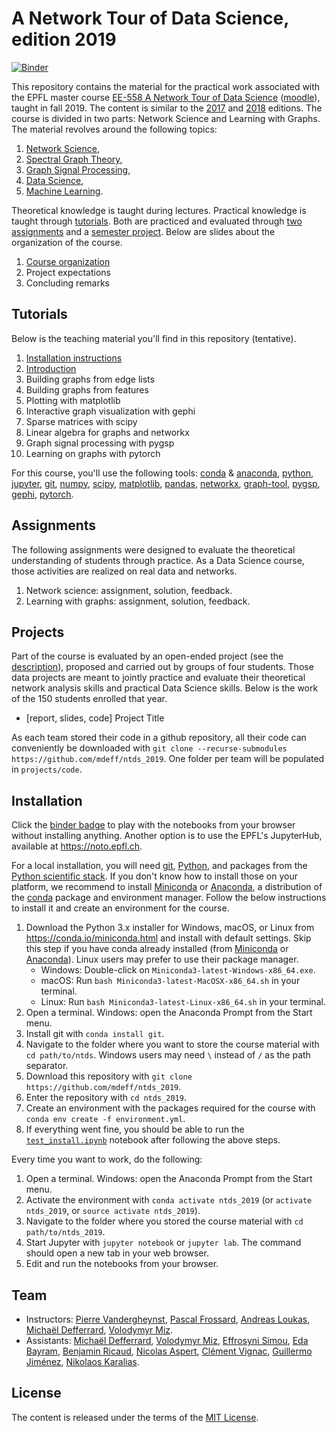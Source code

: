 # A Network Tour of Data Science, edition 2019

[![Binder](https://mybinder.org/badge_logo.svg)][binder]

[binder]: https://mybinder.org/v2/gh/mdeff/ntds_2019/outputs?urlpath=lab

This repository contains the material for the practical work associated with the EPFL master course [EE-558 A Network Tour of Data Science][epfl] ([moodle]), taught in fall 2019.
The content is similar to the [2017] and [2018] editions.
The course is divided in two parts: Network Science and Learning with Graphs.
The material revolves around the following topics:

1. [Network Science](https://en.wikipedia.org/wiki/Network_science),
1. [Spectral Graph Theory](https://en.wikipedia.org/wiki/Spectral_graph_theory),
1. [Graph Signal Processing](https://arxiv.org/abs/1211.0053),
1. [Data Science](https://en.wikipedia.org/wiki/Data_science),
1. [Machine Learning](https://en.wikipedia.org/wiki/Machine_learning).

Theoretical knowledge is taught during lectures.
Practical knowledge is taught through [tutorials](#tutorials).
Both are practiced and evaluated through [two assignments](#assignments) and a [semester project](#projects).
Below are slides about the organization of the course.

1. [Course organization][practical_info]
1. Project expectations
1. Concluding remarks

[epfl]: http://edu.epfl.ch/coursebook/en/a-network-tour-of-data-science-EE-558
[moodle]: http://moodle.epfl.ch/course/view.php?id=15299
[2017]: https://github.com/mdeff/ntds_2017
[2018]: https://github.com/mdeff/ntds_2018

[practical_info]: https://github.com/mdeff/ntds_2019/blob/outputs/slides/ntds_info.pdf
[projects]: https://github.com/mdeff/ntds_2019/blob/outputs/slides/ntds_projects.pdf

## Tutorials

Below is the teaching material you'll find in this repository (tentative).

1. [Installation instructions](#installation)
1. [Introduction][t01]
1. Building graphs from edge lists
1. Building graphs from features
1. Plotting with matplotlib
1. Interactive graph visualization with gephi
1. Sparse matrices with scipy
1. Linear algebra for graphs and networkx
1. Graph signal processing with pygsp
1. Learning on graphs with pytorch

[t01]: https://nbviewer.jupyter.org/github/mdeff/ntds_2019/blob/outputs/tutorials/01_introduction.ipynb

For this course, you'll use the following tools:
[conda] & [anaconda], [python], [jupyter], [git], [numpy], [scipy], [matplotlib], [pandas], [networkx], [graph-tool], [pygsp], [gephi], [pytorch].

[conda]: https://conda.io
[anaconda]: https://anaconda.org
[python]: https://www.python.org
[jupyter]: http://jupyter.org
[git]: https://git-scm.com
[numpy]: http://www.numpy.org
[scipy]: https://www.scipy.org
[matplotlib]: https://matplotlib.org
[pandas]: https://pandas.pydata.org
[networkx]: https://networkx.github.io
[graph-tool]: https://graph-tool.skewed.de
[pygsp]: http://pygsp.readthedocs.io
[gephi]: https://gephi.org
[pytorch]: https://pytorch.org

## Assignments

The following assignments were designed to evaluate the theoretical understanding of students through practice.
As a Data Science course, those activities are realized on real data and networks.

1. Network science: assignment, solution, feedback.
1. Learning with graphs: assignment, solution, feedback.

## Projects

Part of the course is evaluated by an open-ended project (see the [description][projects]), proposed and carried out by groups of four students.
Those data projects are meant to jointly practice and evaluate their theoretical network analysis skills and practical Data Science skills.
Below is the work of the 150 students enrolled that year.

* [report, slides, code] Project Title

As each team stored their code in a github repository, all their code can conveniently be downloaded with `git clone --recurse-submodules https://github.com/mdeff/ntds_2019`.
One folder per team will be populated in `projects/code`.

## Installation

Click the [binder badge][binder] to play with the notebooks from your browser without installing anything.
Another option is to use the EPFL's JupyterHub, available at <https://noto.epfl.ch>.

For a local installation, you will need [git], [Python], and packages from the [Python scientific stack][scipy].
If you don't know how to install those on your platform, we recommend to install [Miniconda] or [Anaconda], a distribution of the [conda] package and environment manager.
Follow the below instructions to install it and create an environment for the course.

1. Download the Python 3.x installer for Windows, macOS, or Linux from
   <https://conda.io/miniconda.html> and install with default settings. Skip
   this step if you have conda already installed (from [Miniconda] or
   [Anaconda]). Linux users may prefer to use their package manager.
   * Windows: Double-click on `Miniconda3-latest-Windows-x86_64.exe`.
   * macOS: Run `bash Miniconda3-latest-MacOSX-x86_64.sh` in your terminal.
   * Linux: Run `bash Miniconda3-latest-Linux-x86_64.sh` in your terminal.
1. Open a terminal. Windows: open the Anaconda Prompt from the Start menu.
1. Install git with `conda install git`.
1. Navigate to the folder where you want to store the course material with `cd path/to/ntds`.
   Windows users may need `\` instead of `/` as the path separator.
1. Download this repository with `git clone https://github.com/mdeff/ntds_2019`.
1. Enter the repository with `cd ntds_2019`.
1. Create an environment with the packages required for the course with
   `conda env create -f environment.yml`.
1. If everything went fine, you should be able to run the [`test_install.ipynb`][test_install] notebook after following the above steps.

[test_install]: https://nbviewer.jupyter.org/github/mdeff/ntds_2019/blob/outputs/test_install.ipynb

Every time you want to work, do the following:

1. Open a terminal. Windows: open the Anaconda Prompt from the Start menu.
1. Activate the environment with `conda activate ntds_2019`
   (or `activate ntds_2019`, or `source activate ntds_2019`).
1. Navigate to the folder where you stored the course material with `cd path/to/ntds_2019`.
1. Start Jupyter with `jupyter notebook` or `jupyter lab`. The command should
   open a new tab in your web browser.
1. Edit and run the notebooks from your browser.

[git]: https://git-scm.com
[python]: https://www.python.org
[scipy]: https://www.scipy.org
[anaconda]: https://www.anaconda.com/download
[miniconda]: https://conda.io/miniconda.html
[conda]: https://conda.io
[conda-forge]: https://conda-forge.org

## Team

* Instructors:
[Pierre Vandergheynst](https://people.epfl.ch/pierre.vandergheynst),
[Pascal Frossard](https://people.epfl.ch/pascal.frossard),
[Andreas Loukas](https://andreasloukas.blog),
[Michaël Defferrard](https://deff.ch),
[Volodymyr Miz](http://miz.space).
* Assistants:
[Michaël Defferrard](https://deff.ch),
[Volodymyr Miz](http://miz.space),
[Effrosyni Simou](https://people.epfl.ch/effrosyni.simou),
[Eda Bayram](https://people.epfl.ch/eda.bayram),
[Benjamin Ricaud](https://github.com/bricaud),
[Nicolas Aspert](https://people.epfl.ch/nicolas.aspert),
[Clément Vignac](https://people.epfl.ch/clement.vignac),
[Guillermo Jiménez](https://gortizji.github.io),
[Nikolaos Karalias](https://people.epfl.ch/nikolaos.karalias).

## License

The content is released under the terms of the [MIT License](LICENSE.txt).

